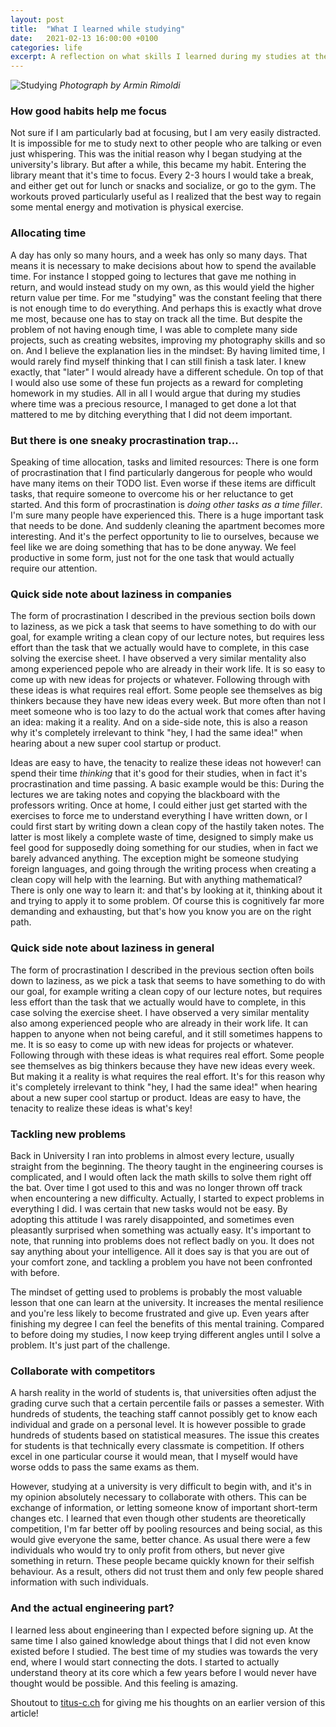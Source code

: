 ```yaml
---
layout: post
title:  "What I learned while studying"
date:   2021-02-13 16:00:00 +0100
categories: life
excerpt: A reflection on what skills I learned during my studies at the university.
---
```


![Studying](/images/pexels-armin-rimoldi-5553037.jpg)
_Photograph by Armin Rimoldi_

### How good habits help me focus
Not sure if I am particularly bad at focusing, but I am very easily distracted. It is impossible for me to study next to other people who are talking or even just whispering. This was the initial reason why I began studying at the university's library. But after a while, this became my habit. Entering the library meant that it's time to focus. Every 2-3 hours I would take a break,  and either get out for lunch or snacks and socialize, or go to the gym. The workouts proved particularly useful as I realized that the best way to regain some mental energy and motivation is physical exercise.

### Allocating time
A day has only so many hours, and a week has only so many days. That means it is necessary to make decisions about how to spend the available time. For instance I stopped going to lectures that gave me nothing in return, and would instead study on my own, as this would yield the higher return value per time. For me "studying" was the constant feeling that there is not enough time to do everything. And perhaps this is exactly what drove me most, because one has to stay on track all the time. But despite the problem of not having enough time, I was able to complete many side projects, such as creating websites, improving my photography skills and so on. And I believe the explanation lies in the mindset: By having limited time, I would rarely find myself thinking that I can still finish a task later. I knew exactly, that "later" I would already have a different schedule. On top of that I would also use some of these fun projects as a reward for completing homework in my studies. All in all I would argue that during my studies where time was a precious resource, I managed to get done a lot that mattered to me by ditching everything that I did not deem important.

### But there is one sneaky procrastination trap...
Speaking of time allocation, tasks and limited resources: There is one form of procrastination that I find particularly dangerous for people who would have many items on their TODO list. Even worse if these items are difficult tasks, that require someone to overcome his or her reluctance to get started. And this form of procrastination is _doing other tasks as a time filler_. I'm sure many people have experienced this. There is a huge important task that needs to be done. And suddenly cleaning the apartment becomes more interesting. And it's the perfect opportunity to lie to ourselves, because we feel like we are doing something that has to be done anyway. We feel productive in some form, just not for the one task that would actually require our attention.

### Quick side note about laziness in companies
The form of procrastination I described in the previous section boils down to laziness, as we pick a task that seems to have something to do with our goal, for example writing a clean copy of our lecture notes, but requires less effort than the task that we actually would have to complete, in this case solving the exercise sheet. I have observed a very similar mentality also among experienced pepole who are already in their work life. It is so easy to come up with new ideas for projects or whatever. Following through with these ideas is what requires real effort. Some people see themselves as big thinkers because they have new ideas every week. But more often than not I meet someone who is too lazy to do the actual work that comes after having an idea: making it a reality. And on a side-side note, this is also a reason why it's completely irrelevant to think "hey, I had the same idea!" when hearing about a new super cool startup or product. 

Ideas are easy to have, the tenacity to realize these ideas not however! can spend their time _thinking_ that it's good for their studies, when in fact it's procrastination and time passing. A basic example would be this: During the lectures we are taking notes and copying the blackboard with the professors writing. Once at home, I could either just get started with the exercises to force me to understand everything I have written down, or I could first start by writing down a clean copy of the hastily taken notes. The latter is most likely a complete waste of time, designed to simply make us feel good for supposedly doing something for our studies, when in fact we barely advanced anything. The exception might be someone studying foreign languages, and going through the writing process when creating a clean copy will help with the learning. But with anything mathematical? There is only one way to learn it: and that's by looking at it, thinking about it and trying to apply it to some problem. Of course this is cognitively far more demanding and exhausting, but that's how you know you are on the right path.

### Quick side note about laziness in general
The form of procrastination I described in the previous section often boils down to laziness, as we pick a task that seems to have something to do with our goal, for example writing a clean copy of our lecture notes, but requires less effort than the task that we actually would have to complete, in this case solving the exercise sheet. I have observed a very similar mentality also among experienced people who are already in their work life. It can happen to anyone when not being careful, and it still sometimes happens to me. It is so easy to come up with new ideas for projects or whatever. Following through with these ideas is what requires real effort. Some people see themselves as big thinkers because they have new ideas every week. But making it a reality is what requires the real effort. It's for this reason why it's completely irrelevant to think "hey, I had the same idea!" when hearing about a new super cool startup or product. Ideas are easy to have, the tenacity to realize these ideas is what's key!

### Tackling new problems
Back in University I ran into problems in almost every lecture, usually straight from the beginning. The theory taught in the engineering courses is complicated, and I would often lack the math skills to solve them right off the bat. Over time I got used to this and was no longer thrown off track when encountering a new difficulty. Actually, I started to expect problems in everything I did. I was certain that new tasks would not be easy. By adopting this attitude I was rarely disappointed, and sometimes even pleasantly surprised when something was actually easy. It's important to note, that running into problems does not reflect badly on you. It does not say anything about your intelligence. All it does say is that you are out of your comfort zone, and tackling a problem you have not been confronted with before. 

The mindset of getting used to problems is probably the most valuable lesson that one can learn at the university. It increases the mental resilience and you're less likely to become frustrated and give up. Even years after finishing my degree I can feel the benefits of this mental training. Compared to before doing my studies, I now keep trying different angles until I solve a problem. It's just part of the challenge.

### Collaborate with competitors
A harsh reality in the world of students is, that universities often adjust the grading curve such that a certain percentile fails or passes a semester. With hundreds of students, the teaching staff cannot possibly get to know each individual and grade on a personal level. It is however possible to grade hundreds of students based on statistical measures. The issue this creates for students is that technically every classmate is competition. If others excel in one particular course it would mean, that I myself would have worse odds to pass the same exams as them.

However, studying at a university is very difficult to begin with, and it's in my opinion absolutely necessary to collaborate with others. This can be exchange of information, or letting someone know of important short-term changes etc. I learned that even though other students are theoretically competition, I'm far better off by pooling resources and being social, as this would give everyone the same, better chance. As usual there were a few individuals who would try to only profit from others, but never give something in return. These people became quickly known for their selfish behaviour. As a result, others did not trust them and only few people shared information with such individuals.

### And the actual engineering part?
I learned less about engineering than I expected before signing up. At the same time I also gained knowledge about things that I did not even know existed before I studied. The best time of my studies was towards the very end, where I would start connecting the dots. I started to actually understand theory at its core which a few years before I would never have thought would be possible. And this feeling is amazing.


Shoutout to [titus-c.ch](https://titus-c.ch/) for giving me his thoughts on an earlier version of this article!